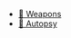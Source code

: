  - [🚀 Weapons](https://github.com/stars/valours/lists/weapons)
 - [🔪 Autopsy](https://github.com/stars/valours/lists/autopsy)
